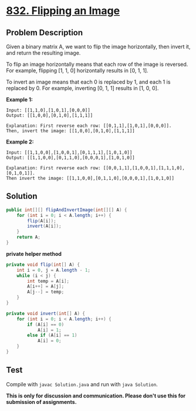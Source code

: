 # [832. Flipping an Image][title]

## Problem Description

Given a binary matrix A, we want to flip the image horizontally, then invert it, and return the resulting image.

To flip an image horizontally means that each row of the image is reversed.  For example, flipping [1, 1, 0] horizontally results in [0, 1, 1].

To invert an image means that each 0 is replaced by 1, and each 1 is replaced by 0. For example, inverting [0, 1, 1] results in [1, 0, 0].

**Example 1:**

```
Input: [[1,1,0],[1,0,1],[0,0,0]]
Output: [[1,0,0],[0,1,0],[1,1,1]]

Explanation: First reverse each row: [[0,1,1],[1,0,1],[0,0,0]].
Then, invert the image: [[1,0,0],[0,1,0],[1,1,1]]
```

**Example 2:**

```
Input: [[1,1,0,0],[1,0,0,1],[0,1,1,1],[1,0,1,0]]
Output: [[1,1,0,0],[0,1,1,0],[0,0,0,1],[1,0,1,0]]

Explanation: First reverse each row: [[0,0,1,1],[1,0,0,1],[1,1,1,0],[0,1,0,1]].
Then invert the image: [[1,1,0,0],[0,1,1,0],[0,0,0,1],[1,0,1,0]]
```

## Solution

```java
public int[][] flipAndInvertImage(int[][] A) {
    for (int i = 0; i < A.length; i++) {
        flip(A[i]);
        invert(A[i]);
    }
    return A;
}
```

**private helper  method**

```java
private void flip(int[] A) {
    int i = 0, j = A.length - 1;
    while (i < j) {
        int temp = A[i];
        A[i++] = A[j];
        A[j--] = temp;
    }
}

private void invert(int[] A) {
    for (int i = 0; i < A.length; i++) {
        if (A[i] == 0)
            A[i] = 1;
        else if (A[i] == 1)
            A[i] = 0;
    }
}
```

## Test

Compile with `javac Solution.java` and run with `java Solution`.

**This is only for discussion and communication. Please don't use this for submission of assignments.**

[title]: https://leetcode.com/problems/flipping-an-image/